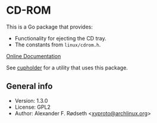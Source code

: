# CD-ROM

This is a Go package that provides:

* Functionality for ejecting the CD tray.
* The constants from `linux/cdrom.h`.

[Online Documentation](https://godoc.org/github.com/xyproto/cdrom)

See [cupholder](https://github.com/xyproto/cupholder) for a utility that uses this package.

## General info

* Version: 1.3.0
* License: GPL2
* Author: Alexander F. Rødseth &lt;xyproto@archlinux.org&gt;
